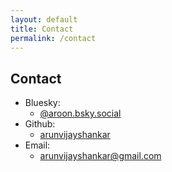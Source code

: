 ```yaml
---
layout: default
title: Contact
permalink: /contact
---
```


## Contact

- Bluesky:
    - [@aroon.bsky.social](https://bsky.app/profile/aroon.bsky.social)
- Github:
    - [arunvijayshankar](https://github.com/arunvijayshankar/)
- Email:
    - arunvijayshankar@gmail.com
